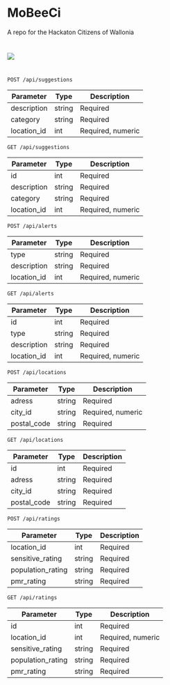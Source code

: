 # MoBeeCi
A repo for the Hackaton Citizens of Wallonia
# 
![](https://media.licdn.com/dms/image/C4E22AQHze3oNQwprYA/feedshare-shrink_2048_1536/0/1678688944776?e=1681344000&v=beta&t=P8LYnqdGQsR7HUEExm6rpxwS00KUMIStXRq3JQTB5l8)
# 

``POST /api/suggestions``

| Parameter | Type | Description | 
| --------- | ---- | ----------- | 
| description        | string  | Required |
| category        | string  | Required |
| location_id        | int  | Required, numeric |

``GET /api/suggestions``

| Parameter | Type | Description | 
| --------- | ---- | ----------- | 
| id        | int  | Required |
| description        | string  | Required |
| category        | string  | Required |
| location_id        | int  | Required, numeric |

``POST /api/alerts``

| Parameter | Type | Description | 
| --------- | ---- | ----------- | 
| type        | string  | Required |
| description        | string  | Required |
| location_id        | int  | Required, numeric |

``GET /api/alerts``

| Parameter | Type | Description | 
| --------- | ---- | ----------- | 
| id        | int  | Required |
| type        | string  | Required |
| description        | string  | Required |
| location_id        | int  | Required, numeric |

``POST /api/locations``

| Parameter | Type | Description | 
| --------- | ---- | ----------- | 
| adress        | string  | Required |
| city_id        | string  | Required, numeric |
| postal_code        | string  | Required |

``GET /api/locations``

| Parameter | Type | Description | 
| --------- | ---- | ----------- | 
| id        | int  | Required |
| adress        | string  | Required |
| city_id        | string  | Required |
| postal_code        | string  | Required |

``POST /api/ratings``

| Parameter | Type | Description | 
| --------- | ---- | ----------- | 
| location_id        | int  | Required |
| sensitive_rating      | string  | Required |
| population_rating        | string  | Required |
| pmr_rating        | string  | Required |

``GET /api/ratings``

| Parameter | Type | Description | 
| --------- | ---- | ----------- | 
| id        | int  | Required |
| location_id        | int  | Required, numeric |
| sensitive_rating      | string  | Required |
| population_rating        | string  | Required |
| pmr_rating        | string  | Required |
